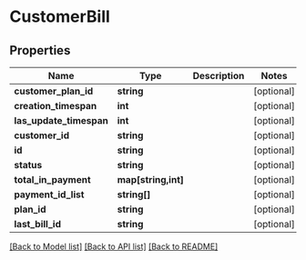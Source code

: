 # CustomerBill

## Properties
Name | Type | Description | Notes
------------ | ------------- | ------------- | -------------
**customer_plan_id** | **string** |  | [optional] 
**creation_timespan** | **int** |  | [optional] 
**las_update_timespan** | **int** |  | [optional] 
**customer_id** | **string** |  | [optional] 
**id** | **string** |  | [optional] 
**status** | **string** |  | [optional] 
**total_in_payment** | **map[string,int]** |  | [optional] 
**payment_id_list** | **string[]** |  | [optional] 
**plan_id** | **string** |  | [optional] 
**last_bill_id** | **string** |  | [optional] 

[[Back to Model list]](../README.md#documentation-for-models) [[Back to API list]](../README.md#documentation-for-api-endpoints) [[Back to README]](../README.md)


